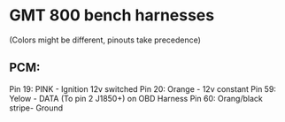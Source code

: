 # GMT 800 bench harnesses
(Colors might be different, pinouts take precedence)

## PCM:

Pin 19: PINK - Ignition 12v switched
Pin 20: Orange - 12v constant
Pin 59: Yelow - DATA  (To pin 2 J1850+)  on OBD Harness
Pin 60: Orang/black stripe- Ground

